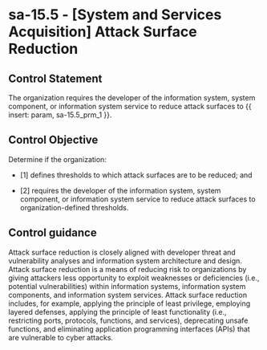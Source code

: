 # sa-15.5 - \[System and Services Acquisition\] Attack Surface Reduction

## Control Statement

The organization requires the developer of the information system, system component, or information system service to reduce attack surfaces to {{ insert: param, sa-15.5_prm_1 }}.

## Control Objective

Determine if the organization:

- \[1\] defines thresholds to which attack surfaces are to be reduced; and

- \[2\] requires the developer of the information system, system component, or information system service to reduce attack surfaces to organization-defined thresholds.

## Control guidance

Attack surface reduction is closely aligned with developer threat and vulnerability analyses and information system architecture and design. Attack surface reduction is a means of reducing risk to organizations by giving attackers less opportunity to exploit weaknesses or deficiencies (i.e., potential vulnerabilities) within information systems, information system components, and information system services. Attack surface reduction includes, for example, applying the principle of least privilege, employing layered defenses, applying the principle of least functionality (i.e., restricting ports, protocols, functions, and services), deprecating unsafe functions, and eliminating application programming interfaces (APIs) that are vulnerable to cyber attacks.
